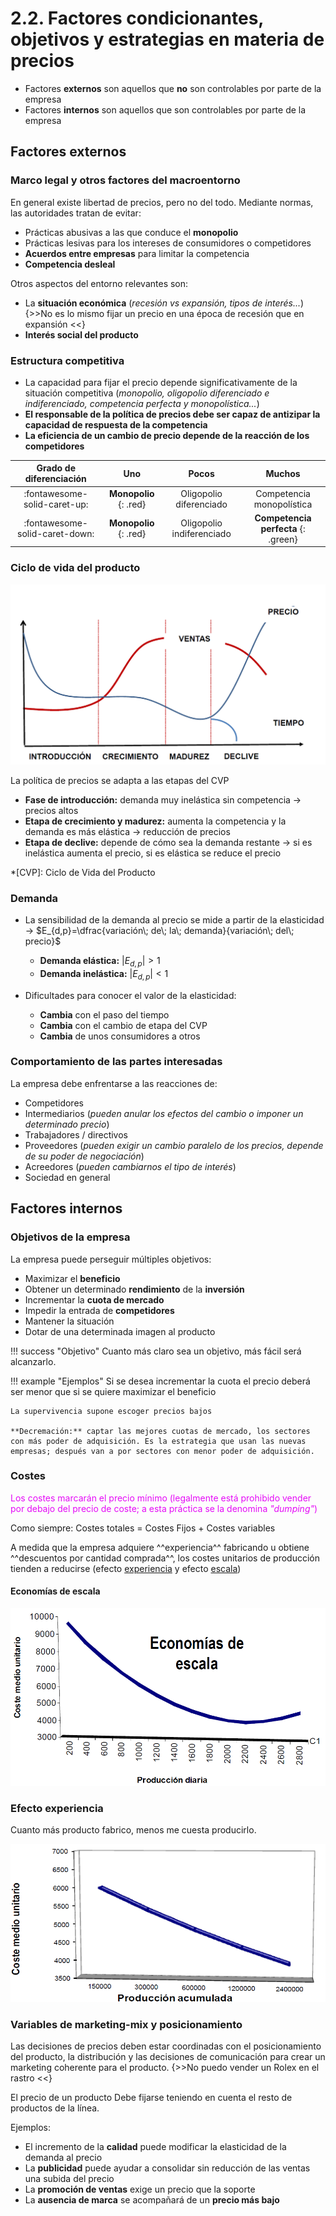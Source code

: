 # 2.2. Factores condicionantes, objetivos y estrategias en materia de precios

- Factores **externos** son aquellos que **no** son controlables por parte de la empresa
- Factores **internos** son aquellos que son controlables por parte de la empresa

## Factores externos

### Marco legal y otros factores del macroentorno

En general existe libertad de precios, pero no del todo. Mediante normas, las autoridades tratan de evitar:

- Prácticas abusivas a las que conduce el **monopolio**
- Prácticas lesivas para los intereses de consumidores o competidores
- **Acuerdos entre empresas** para limitar la competencia
- **Competencia desleal**

Otros aspectos del entorno relevantes son:

- La **situación económica** (*recesión vs expansión, tipos de interés...*) {>>No es lo mismo fijar un precio en una época de recesión que en expansión <<}
- **Interés social del producto**

### Estructura competitiva

- La capacidad para fijar el precio depende significativamente de la situación competitiva (*monopolio, oligopolio diferenciado e indiferenciado, competencia perfecta y monopolística...*)
- **El responsable de la política de precios debe ser capaz de antizipar la capacidad de respuesta de la competencia**
- **La eficiencia de un cambio de precio depende de la reacción de los competidores**

|Grado de diferenciación|Uno|Pocos|Muchos|
|:--:|:--:|:--:|:--:|
|:fontawesome-solid-caret-up:|**Monopolio** {: .red}|Oligopolio diferenciado|Competencia monopolística|
|:fontawesome-solid-caret-down:|**Monopolio** {: .red}|Oligopolio indiferenciado|**Competencia perfecta** {: .green}|

### Ciclo de vida del producto

![img](../images/tema-2/ciclo-producto-ventas-precio.png)

La política de precios se adapta a las etapas del CVP

- **Fase de introducción:** demanda muy inelástica sin competencia → precios altos
- **Etapa de crecimiento y madurez:** aumenta la competencia y la demanda es más elástica → reducción de precios
- **Etapa de declive:** depende de cómo sea la demanda restante → si es inelástica aumenta el precio, si es elástica se reduce el precio

*[CVP]: Ciclo de Vida del Producto

### Demanda

- La sensibilidad de la demanda al precio se mide a partir de la elasticidad → $E_{d,p}=\dfrac{variación\; de\; la\; demanda}{variación\; del\; precio}$
    - **Demanda elástica:** $|E_{d,p}|>1$
    - **Demanda inelástica:** $|E_{d,p}|<1$

- Dificultades para conocer el valor de la elasticidad:
    - **Cambia** con el paso del tiempo
    - **Cambia** con el cambio de etapa del CVP
    - **Cambia** de unos consumidores a otros

### Comportamiento de las partes interesadas

La empresa debe enfrentarse a las reacciones de:

- Competidores
- Intermediarios (*pueden anular los efectos del cambio o imponer un determinado precio*)
- Trabajadores / directivos
- Proveedores (*pueden exigir un cambio paralelo de los precios, depende de su poder de negociación*)
- Acreedores (*pueden cambiarnos el tipo de interés*)
- Sociedad en general

## Factores internos

### Objetivos de la empresa

La empresa puede perseguir múltiples objetivos:

- Maximizar el **beneficio**
- Obtener un determinado **rendimiento** de la **inversión**
- Incrementar la **cuota de mercado**
- Impedir la entrada de **competidores**
- Mantener la situación
- Dotar de una determinada imagen al producto

!!! success "Objetivo"
    Cuanto más claro sea un objetivo, más fácil será alcanzarlo.

!!! example "Ejemplos"
    Si se desea incrementar la cuota el precio deberá ser menor que si se quiere maximizar el beneficio

    La supervivencia supone escoger precios bajos

    **Decremación:** captar las mejores cuotas de mercado, los sectores con más poder de adquisición. Es la estrategia que usan las nuevas empresas; después van a por sectores con menor poder de adquisición.

### Costes

<span style="color: #e50bf7">Los costes marcarán el precio mínimo (legalmente está prohibido vender por debajo del precio de coste; a esta práctica se la denomina *"dumping"*)</span>

Como siempre: Costes totales = Costes Fijos + Costes variables

A medida que la empresa adquiere ^^experiencia^^ fabricando u obtiene ^^descuentos por cantidad comprada^^, los costes unitarios de producción tienden a reducirse (efecto [experiencia](#efecto-experiencia) y efecto [escala](#economías-de-escala))

#### Economías de escala

![img](../images/tema-2/economias-de-escala.png)

### Efecto experiencia

Cuanto más producto fabrico, menos me cuesta producirlo.

![img](../images/tema-2/efecto-experiencia.png)

### Variables de marketing-mix y posicionamiento

Las decisiones de precios deben estar coordinadas con el posicionamiento del producto, la distribución y las decisiones de comunicación para crear un marketing coherente para el producto. {>>No puedo vender un Rolex en el rastro <<}

El precio de un producto Debe fijarse teniendo en cuenta el resto de productos de la línea.

Ejemplos:

- El incremento de la **calidad** puede modificar la elasticidad de la demanda al precio
- La **publicidad** puede ayudar a consolidar sin reducción de las ventas una subida del precio
- La **promoción de ventas** exige un precio que la soporte
- La **ausencia de marca** se acompañará de un **precio más bajo**

